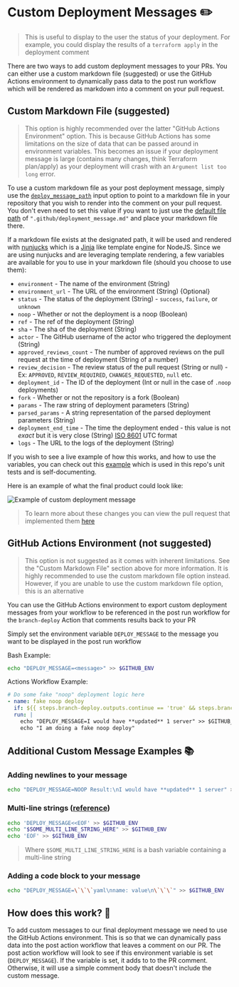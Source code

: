 # Custom Deployment Messages ✏️

> This is useful to display to the user the status of your deployment. For example, you could display the results of a `terraform apply` in the deployment comment

There are two ways to add custom deployment messages to your PRs. You can either use a custom markdown file (suggested) or use the GitHub Actions environment to dynamically pass data to the post run workflow which will be rendered as markdown into a comment on your pull request.

## Custom Markdown File (suggested)

> This option is highly recommended over the latter "GitHub Actions Environment" option. This is because GitHub Actions has some limitations on the size of data that can be passed around in environment variables. This becomes an issue if your deployment message is large (contains many changes, think Terraform plan/apply) as your deployment will crash with an `Argument list too long` error.

To use a custom markdown file as your post deployment message, simply use the [`deploy_message_path`](https://github.com/github/branch-deploy/blob/37b50ea86202af7b5505b62bf3eb326da0614b60/action.yml#L124-L127) input option to point to a markdown file in your repository that you wish to render into the comment on your pull request. You don't even need to set this value if you want to just use the [default file path](https://github.com/github/branch-deploy/blob/37b50ea86202af7b5505b62bf3eb326da0614b60/action.yml#L127) of `".github/deployment_message.md"` and place your markdown file there.

If a markdown file exists at the designated path, it will be used and rendered with [nunjucks](http://mozilla.github.io/nunjucks/) which is a [Jinja](https://jinja.palletsprojects.com/en/3.1.x/) like template engine for NodeJS. Since we are using nunjucks and are leveraging template rendering, a few variables are available for you to use in your markdown file (should you choose to use them):

- `environment` - The name of the environment (String)
- `environment_url` - The URL of the environment (String) {Optional}
- `status` - The status of the deployment (String) - `success`, `failure`, or `unknown`
- `noop` - Whether or not the deployment is a noop (Boolean)
- `ref` - The ref of the deployment (String)
- `sha` - The sha of the deployment (String)
- `actor` - The GitHub username of the actor who triggered the deployment (String)
- `approved_reviews_count` - The number of approved reviews on the pull request at the time of deployment (String of a number)
- `review_decision` - The review status of the pull request (String or null) - Ex: `APPROVED`, `REVIEW_REQUIRED`, `CHANGES_REQUESTED`, `null` etc.
- `deployment_id` - The ID of the deployment (Int or null in the case of `.noop` deployments)
- `fork` - Whether or not the repository is a fork (Boolean)
- `params` - The raw string of deployment parameters (String)
- `parsed_params` - A string representation of the parsed deployment parameters (String)
- `deployment_end_time` - The time the deployment ended - this value is not _exact_ but it is very close (String) [ISO 8601](https://en.wikipedia.org/wiki/ISO_8601) UTC format
- `logs` - The URL to the logs of the deployment (String)

If you wish to see a live example of how this works, and how to use the variables, you can check out this [example](https://github.com/github/branch-deploy/blob/37b50ea86202af7b5505b62bf3eb326da0614b60/__tests__/templates/test_deployment_message.md) which is used in this repo's unit tests and is self-documenting.

Here is an example of what the final product could look like:

![Example of custom deployment message](assets/custom-comment.png)

> To learn more about these changes you can view the pull request that implemented them [here](https://github.com/github/branch-deploy/pull/174)

## GitHub Actions Environment (not suggested)

> This option is not suggested as it comes with inherent limitations. See the "Custom Markdown File" section above for more information. It is highly recommended to use the custom markdown file option instead. However, if you are unable to use the custom markdown file option, this is an alternative

You can use the GitHub Actions environment to export custom deployment messages from your workflow to be referenced in the post run workflow for the `branch-deploy` Action that comments results back to your PR

Simply set the environment variable `DEPLOY_MESSAGE` to the message you want to be displayed in the post run workflow

Bash Example:

```bash
echo "DEPLOY_MESSAGE=<message>" >> $GITHUB_ENV
```

Actions Workflow Example:

```yaml
# Do some fake "noop" deployment logic here
- name: fake noop deploy
  if: ${{ steps.branch-deploy.outputs.continue == 'true' && steps.branch-deploy.outputs.noop == 'true' }}
  run: |
    echo "DEPLOY_MESSAGE=I would have **updated** 1 server" >> $GITHUB_ENV
    echo "I am doing a fake noop deploy"
```

## Additional Custom Message Examples 📚

### Adding newlines to your message

```bash
echo "DEPLOY_MESSAGE=NOOP Result:\nI would have **updated** 1 server" >> $GITHUB_ENV
```

### Multi-line strings ([reference](https://docs.github.com/en/actions/using-workflows/workflow-commands-for-github-actions#example-2))

```bash
echo 'DEPLOY_MESSAGE<<EOF' >> $GITHUB_ENV
echo "$SOME_MULTI_LINE_STRING_HERE" >> $GITHUB_ENV
echo 'EOF' >> $GITHUB_ENV
```

> Where `$SOME_MULTI_LINE_STRING_HERE` is a bash variable containing a multi-line string

### Adding a code block to your message

```bash
echo "DEPLOY_MESSAGE=\`\`\`yaml\nname: value\n\`\`\`" >> $GITHUB_ENV
```

## How does this work? 🤔

To add custom messages to our final deployment message we need to use the GitHub Actions environment. This is so that we can dynamically pass data into the post action workflow that leaves a comment on our PR. The post action workflow will look to see if this environment variable is set (`DEPLOY_MESSAGE`). If the variable is set, it adds to to the PR comment. Otherwise, it will use a simple comment body that doesn't include the custom message.
